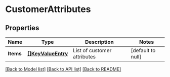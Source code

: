 # CustomerAttributes

## Properties
Name | Type | Description | Notes
------------ | ------------- | ------------- | -------------
**Items** | [**[]KeyValueEntry**](KeyValueEntry.md) | List of customer attributes | [default to null]

[[Back to Model list]](../README.md#documentation-for-models) [[Back to API list]](../README.md#documentation-for-api-endpoints) [[Back to README]](../README.md)

